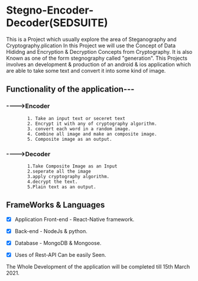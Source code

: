 # Stegno-Encoder-Decoder(SEDSUITE)
This is a Project which usually explore the area of Steganography and Cryptography.plication
In this Project we will use the Concept of Data Hididng and Encryption & Decryption Concepts from Cryptography.
It is also Known as one of the form stegnography called "generation".
This Projects involves an development & production of an android & ios application which are able to take some text and convert it into some kind of image.


## Functionality of the application---
   
   
  ###  ---->Encoder
            1. Take an input text or seceret text
            2. Encrypt it with any of cryptography algorithm.
            3. convert each word in a random image.
            4. Combine all image and make an composite image.
            5. Composite image as an output.
  
  
  
  ### ---->Decoder
            1.Take Composite Image as an Input
            2.seperate all the image 
            3.apply cryptography algorithm.
            4.decrypt the text.
            5.Plain text as an output.
 
 ## FrameWorks & Languages
 
 - [x] Application Front-end - React-Native framework.
 - [x] Back-end - NodeJs & python.
 - [x] Database - MongoDB & Mongoose.
 - [x] Uses of Rest-API Can be easily Seen.
 
 
 The Whole Development of the application will be completed till 15th March 2021.
